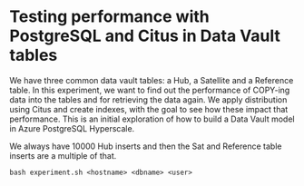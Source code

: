 # Testing performance with PostgreSQL and Citus in Data Vault tables

We have three common data vault tables: a Hub, a Satellite and a Reference table.
In this experiment, we want to find out the performance of COPY-ing data into the tables and for retrieving the data again.
We apply distribution using Citus and create indexes, with the goal to see how these impact that performance.
This is an initial exploration of how to build a Data Vault model in Azure PostgreSQL Hyperscale.

We always have 10000 Hub inserts and then the Sat and Reference table inserts are a multiple of that.

```
bash experiment.sh <hostname> <dbname> <user>
```
